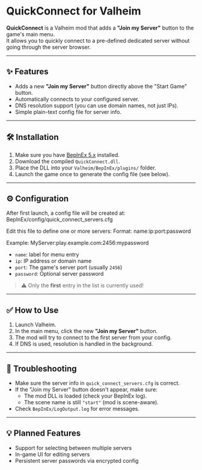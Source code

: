 # QuickConnect for Valheim

**QuickConnect** is a Valheim mod that adds a **"Join my Server"** button to the game's main menu.  
It allows you to quickly connect to a pre-defined dedicated server without going through the server browser.

---

## ✨ Features

- Adds a new **"Join my Server"** button directly above the "Start Game" button.
- Automatically connects to your configured server.
- DNS resolution support (you can use domain names, not just IPs).
- Simple plain-text config file for server info.

---

## 🛠 Installation

1. Make sure you have [BepInEx 5.x](https://valheim.thunderstore.io/package/denikson/BepInExPack_Valheim/) installed.
2. Download the compiled `QuickConnect.dll`.
3. Place the DLL into your `Valheim/BepInEx/plugins/` folder.
4. Launch the game once to generate the config file (see below).

---

## ⚙️ Configuration

After first launch, a config file will be created at:
BepInEx/config/quick_connect_servers.cfg

Edit this file to define one or more servers:
Format: name:ip:port:password

Example:
MyServer:play.example.com:2456:mypassword

- `name`: label for menu entry
- `ip`: IP address or domain name
- `port`: The game's server port (usually `2456`)
- `password`: Optional server password

> ⚠️ Only the **first** entry in the list is currently used!

---

## ✅ How to Use

1. Launch Valheim.
2. In the main menu, click the new **"Join my Server"** button.
3. The mod will try to connect to the first server from your config.
4. If DNS is used, resolution is handled in the background.

---

## 🐛 Troubleshooting

- Make sure the server info in `quick_connect_servers.cfg` is correct.
- If the "Join my Server" button doesn't appear, make sure:
  - The mod DLL is loaded (check your BepInEx log).
  - The scene name is still `"start"` (mod is scene-aware).
- Check `BepInEx/LogOutput.log` for error messages.

---

## 💡 Planned Features

- Support for selecting between multiple servers
- In-game UI for editing servers
- Persistent server passwords via encrypted config

